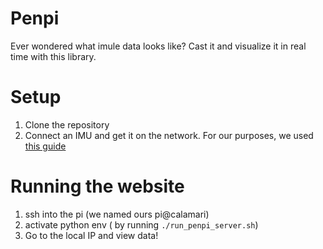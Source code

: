 # Penpi
Ever wondered what imule data looks like? Cast it and visualize it in real time with this library.

# Setup
1. Clone the repository
2. Connect an IMU and get it on the network. For our purposes, we used [this guide](https://maker.pro/raspberry-pi/tutorial/how-to-interface-an-imu-sensor-with-a-raspberry-pi)

# Running the website
1. ssh into the pi (we named ours pi@calamari)
2. activate python env ( by running ```./run_penpi_server.sh```)
3. Go to the local IP and view data!
